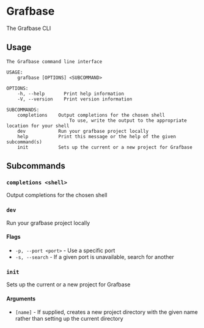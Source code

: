 # Grafbase

The Grafbase CLI

## Usage

```
The Grafbase command line interface

USAGE:
    grafbase [OPTIONS] <SUBCOMMAND>

OPTIONS:
    -h, --help       Print help information
    -V, --version    Print version information

SUBCOMMANDS:
    completions    Output completions for the chosen shell
                       To use, write the output to the appropriate location for your shell
    dev            Run your grafbase project locally
    help           Print this message or the help of the given subcommand(s)
    init           Sets up the current or a new project for Grafbase
```

## Subcommands

### `completions <shell>`

Output completions for the chosen shell

### `dev`

Run your grafbase project locally

#### Flags

- `-p, --port <port>` - Use a specific port
- `-s, --search` - If a given port is unavailable, search for another

### `init`

Sets up the current or a new project for Grafbase

#### Arguments

- `[name]` - If supplied, creates a new project directory with the given name rather than setting up the current directory
